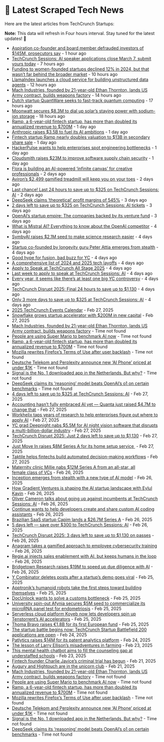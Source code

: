 
# 📰 Latest Scraped Tech News

Here are the latest articles from TechCrunch Startups:

**Note:** This data will refresh in Four hours interval. Stay tuned for the latest updates! 🔄
- [Aspiration co-founder and board member defrauded investors of $145M, prosecutors say](https://techcrunch.com/2025/03/04/aspiration-co-founder-and-board-member-defrauded-investors-of-145m-prosecutors-say/) - 1 hour ago
- [TechCrunch Sessions: AI speaker applications close March 7, submit yours today](https://techcrunch.com/2025/03/04/techcrunch-sessions-ai-speaker-applications-close-march-7-submit-yours-today/) - 7 hours ago
- [Funding to women-founded startups declined 12% in 2024, but that wasn’t far behind the broader market](https://techcrunch.com/2025/03/04/funding-to-women-founded-startups-declined-12-in-2024-but-that-wasnt-far-behind-the-broader-market/) - 10 hours ago
- [LlamaIndex launches a cloud service for building unstructured data agents](https://techcrunch.com/2025/03/04/llamaindex-launches-a-cloud-service-for-building-unstructed-data-agents/) - 12 hours ago
- [Mach Industries, founded by 21-year-old Ethan Thornton, lands US Army contract, builds weapons factory](https://techcrunch.com/2025/03/04/mach-industries-founded-by-21-year-old-ethan-thornton-lands-us-army-contract-builds-weapons-factory/) - 14 hours ago
- [Dutch startup QuantWare seeks to fast-track quantum computing](https://techcrunch.com/2025/03/03/dutch-startup-quantware-seeks-to-fast-track-quantum-computing/) - 17 hours ago
- [Moonwatt secures $8.3M to dial up solar’s staying power with sodium-ion storage](https://techcrunch.com/2025/03/03/moonwatt-secures-8-3m-to-dial-up-solars-staying-power-with-sodium-ion-storage/) - 18 hours ago
- [Ramp, a 6-year-old fintech startup, has more than doubled its annualized revenue to $700M](https://techcrunch.com/2025/03/03/ramp-has-more-than-doubled-its-annualized-revenue-to-700-million/) - 1 day ago
- [Anthropic raises $3.5B to fuel its AI ambitions](https://techcrunch.com/2025/03/03/anthropic-raises-3-5b-to-fuel-its-ai-ambitions/) - 1 day ago
- [Fintech startup Ramp nearly doubles valuation to $13B in secondary share sale](https://techcrunch.com/2025/03/03/fintech-startup-ramp-nearly-doubles-valuation-to-13b-in-secondary-share-sale/) - 1 day ago
- [HackerPulse wants to help enterprises spot engineering bottlenecks](https://techcrunch.com/2025/03/03/hackerpulse-built-a-platform-to-give-enterprises-visibility-into-their-engineering-teams/) - 1 day ago
- [Cloudsmith raises $23M to improve software supply chain security](https://techcrunch.com/2025/03/03/cloudsmith-raises-23m-to-solve-software-supply-chain-security/) - 1 day ago
- [Flora is building an AI-powered ‘infinite canvas’ for creative professionals](https://techcrunch.com/2025/03/02/flora-is-building-an-ai-powered-infinite-canvas-for-creative-professionals/) - 2 days ago
- [Aviron’s $2,499 gamified treadmill will keep you on your toes](https://techcrunch.com/2025/03/02/avirons-2499-gamified-treadmill-will-keep-you-on-your-toes/) - 2 days ago
- [Last chance! Last 24 hours to save up to $325 on TechCrunch Sessions: AI](https://techcrunch.com/2025/03/02/last-chance-last-24-hours-to-save-up-to-325-on-techcrunch-sessions-ai/) - 2 days ago
- [DeepSeek claims ‘theoretical’ profit margins of 545%](https://techcrunch.com/2025/03/01/deepseek-claims-theoretical-profit-margins-of-545/) - 3 days ago
- [2 days left to save up to $325 on TechCrunch Sessions: AI tickets](https://techcrunch.com/2025/03/01/2-days-left-to-save-up-to-325-on-techcrunch-sessions-ai-tickets/) - 3 days ago
- [OpenAI’s startup empire: The companies backed by its venture fund](https://techcrunch.com/2025/03/01/openais-startup-empire-the-companies-backed-by-its-venture-fund/) - 3 days ago
- [What is Mistral AI? Everything to know about the OpenAI competitor](https://techcrunch.com/2025/02/28/what-is-mistral-ai-everything-to-know-about-the-openai-competitor/) - 4 days ago
- [SymbyAI raises $2.1M seed to make science research easier](https://techcrunch.com/2025/02/28/symbyai-raises-2-1m-seed-to-make-science-research-easier/) - 4 days ago
- [Startup co-founded by longevity guru Peter Attia emerges from stealth](https://techcrunch.com/2025/02/28/startup-co-founded-by-longevity-guru-peter-attia-emerges-from-stealth/) - 4 days ago
- [Good hype for fusion, bad buzz for YC](https://techcrunch.com/2025/02/28/good-hype-for-fusion-bad-buzz-for-yc/) - 4 days ago
- [A comprehensive list of 2024 and 2025 tech layoffs](https://techcrunch.com/2025/02/28/tech-layoffs-2024-list/) - 4 days ago
- [Apply to Speak at TechCrunch All Stage 2025](https://techcrunch.com/2025/02/28/apply-to-speak-at-techcrunch-all-stage-2025/) - 4 days ago
- [Last week to apply to speak at TechCrunch Sessions: AI](https://techcrunch.com/2025/02/28/last-week-to-apply-to-speak-at-techcrunch-sessions-ai/) - 4 days ago
- [Every year, it seems like there’s at least one big YC controversy](https://techcrunch.com/podcast/every-year-it-seems-like-theres-at-least-one-big-yc-controversy/) - 4 days ago
- [TechCrunch Disrupt 2025: Final 24 hours to save up to $1,130](https://techcrunch.com/2025/02/28/techcrunch-disrupt-2025-final-hours-to-save-up-to-1130/) - 4 days ago
- [Only 3 more days to save up to $325 at TechCrunch Sessions: AI](https://techcrunch.com/2025/02/28/only-3-more-days-to-save-up-to-325-at-techcrunch-sessions-ai/) - 4 days ago
- [2025 TechCrunch Events Calendar](https://techcrunch.com/2025/02/27/2025-techcrunch-events-calendar/) - Feb 27, 2025
- [Snowflake grows startup accelerator with $200M in new capital](https://techcrunch.com/2025/02/27/snowflake-grows-startup-accelerator-with-200m-in-new-capital/) - Feb 27, 2025
- [Mach Industries, founded by 21-year-old Ethan Thornton, lands US Army contract, builds weapons factory](https://techcrunch.com/2025/03/04/mach-industries-founded-by-21-year-old-ethan-thornton-lands-us-army-contract-builds-weapons-factory/) - Time not found
- [People are using Super Mario to benchmark AI now](https://techcrunch.com/2025/03/03/people-are-using-super-mario-to-benchmark-ai-now/) - Time not found
- [Ramp, a 6-year-old fintech startup, has more than doubled its annualized revenue to $700M](https://techcrunch.com/2025/03/03/ramp-has-more-than-doubled-its-annualized-revenue-to-700-million/) - Time not found
- [Mozilla rewrites Firefox’s Terms of Use after user backlash](https://techcrunch.com/2025/03/03/mozilla-rewrites-firefoxs-terms-of-use-after-user-backlash/) - Time not found
- [Deutsche Telekom and Perplexity announce new ‘AI Phone’ priced at under $1K](https://techcrunch.com/2025/03/03/deutsche-telekom-and-perplexity-announce-new-ai-phone-priced-at-under-1k/) - Time not found
- [Signal is the No. 1 downloaded app in the Netherlands. But why?](https://techcrunch.com/2025/03/02/signal-is-the-number-one-downloaded-app-in-the-netherlands-but-why/) - Time not found
- [DeepSeek claims its ‘reasoning’ model beats OpenAI’s o1 on certain benchmarks](https://techcrunch.com/2025/01/27/deepseek-claims-its-reasoning-model-beats-openais-o1-on-certain-benchmarks/) - Time not found
- [4 days left to save up to $325 at TechCrunch Sessions: AI](https://techcrunch.com/2025/02/27/4-days-left-to-save-up-to-325-at-techcrunch-sessions-ai/) - Feb 27, 2025
- [Accounting hasn’t fully embraced AI yet — Quanta just raised $4.7M to change that](https://techcrunch.com/2025/02/27/accounting-hasnt-fully-embraced-ai-yet-quanta-just-raised-4-7m-to-change-that/) - Feb 27, 2025
- [Workhelix taps years of research to help enterprises figure out where to apply AI](https://techcrunch.com/2025/02/27/workhelix-taps-years-of-research-to-help-enterprises-figure-out-where-to-apply-ai/) - Feb 27, 2025
- [YC grad Deepnight nabs $5.5M for AI night vision software that disrupts a multi-billion-dollar industry](https://techcrunch.com/2025/02/27/yc-grad-deepnight-nabs-5-5m-for-ai-night-vision-software-that-disrupts-a-multi-billion-dollar-industry/) - Feb 27, 2025
- [TechCrunch Disrupt 2025: Just 2 days left to save up to $1,130](https://techcrunch.com/2025/02/27/techcrunch-disrupt-2025-just-2-days-left-to-save-up-to-1130/) - Feb 27, 2025
- [Just Move In raises $8M Series A for its home setup service ](https://techcrunch.com/2025/02/27/just-move-in-raises-8m-series-a-for-its-home-setup-service/) - Feb 27, 2025
- [Taktile helps fintechs build automated decision-making workflows](https://techcrunch.com/2025/02/27/taktile-helps-fintechs-build-automated-decision-making-workflows/) - Feb 27, 2025
- [Maternity clinic Millie nabs $12M Series A from an all-star, all female class of VCs](https://techcrunch.com/2025/02/26/maternity-clinic-millie-nabs-12m-series-a-from-an-all-star-all-female-class-of-vcs/) - Feb 26, 2025
- [Inception emerges from stealth with a new type of AI model](https://techcrunch.com/2025/02/26/inception-emerges-from-stealth-with-a-new-type-of-ai-model/) - Feb 26, 2025
- [How Gradient Ventures is shaping the AI startup landscape with Eylul Kayin](https://techcrunch.com/podcast/how-gradient-ventures-is-shaping-the-ai-startup-landscape-with-eylul-kayin/) - Feb 26, 2025
- [Oliver Cameron talks about going up against incumbents at TechCrunch Sessions: AI](https://techcrunch.com/2025/02/26/founders-talk-about-going-up-against-incumbents-at-techcrunch-sessions-ai/) - Feb 26, 2025
- [Continue wants to help developers create and share custom AI coding assistants](https://techcrunch.com/2025/02/26/continue-wants-to-help-developers-create-and-share-custom-ai-coding-assistants/) - Feb 26, 2025
- [Brazilian SaaS startup Capim lands a $26.7M Series A](https://techcrunch.com/2025/02/26/capim-a-brazilian-bnpl-startup-for-dental-services-lands-a-26-7m-series-a/) - Feb 26, 2025
- [5 days left — save over $300 to TechCrunch Sessions: AI](https://techcrunch.com/2025/02/26/5-days-left-save-over-300-to-techcrunch-sessions-ai/) - Feb 26, 2025
- [TechCrunch Disrupt 2025: 3 days left to save up to $1,130 on passes](https://techcrunch.com/2025/02/26/techcrunch-disrupt-2025-3-days-left-to-save-up-to-1130-on-passes/) - Feb 26, 2025
- [Anagram takes a gamified approach to employee cybersecurity training](https://techcrunch.com/2025/02/26/anagram-takes-a-gamified-approach-to-employee-cybersecurity-training/) - Feb 26, 2025
- [Regie.ai injects sales enablement with AI, but keeps humans in the loop](https://techcrunch.com/2025/02/26/regie-ai-injects-sales-enablement-with-ai-but-keeps-humans-in-the-loop/) - Feb 26, 2025
- [Bridgetown Research raises $19M to speed up due diligence with AI](https://techcrunch.com/2025/02/26/bridgetown-research-raises-19m-to-speed-up-due-diligence-with-ai/) - Feb 26, 2025
- [Y Combinator deletes posts after a startup’s demo goes viral](https://techcrunch.com/2025/02/25/y-combinator-deletes-posts-after-a-startups-demo-goes-viral/) - Feb 25, 2025
- [Apptronik’s humanoid robots take the first steps toward building themselves](https://techcrunch.com/2025/02/25/apptroniks-humanoid-robots-take-the-first-steps-toward-building-themselves/) - Feb 25, 2025
- [DocUnlock wants to solve a customs bottleneck](https://techcrunch.com/2025/02/25/docunlock-wants-to-solve-a-customs-bottleneck/) - Feb 25, 2025
- [University spin-out Afynia secures $5M seed to commercialize its microRNA panel test for endometriosis](https://techcrunch.com/2025/02/25/university-spin-out-afynia-secures-5m-seed-to-commercialize-its-microrna-panel-test-for-endometriosis/) - Feb 25, 2025
- [Serverless cloud platform Koyeb now lets developers spin up Tenstorrent’s AI accelerators](https://techcrunch.com/2025/02/25/serverless-cloud-platform-koyeb-lets-developers-spin-up-tenstorrent-ai-accelerators/) - Feb 25, 2025
- [Thoma Bravo raises €1.8B for its first European fund](https://techcrunch.com/2025/02/25/thoma-bravo-raises-e1-8b-for-its-first-european-fund/) - Feb 25, 2025
- [The startup battle begins now: TechCrunch Startup Battlefield 200 applications are open](https://techcrunch.com/2025/02/24/the-startup-battle-begins-now-techcrunch-startup-battlefield-200-applications-are-now-open/) - Feb 24, 2025
- [Patlytics raises $14M for its patent analytics platform](https://techcrunch.com/2025/02/24/patlytics-raises-14m-series-a-funding-for-its-patent-analytics-platform/) - Feb 24, 2025
- [The lesson of Larry Ellison’s misadventures in farming](https://techcrunch.com/2025/02/23/the-lesson-of-larry-ellisons-misadventures-in-farming/) - Feb 23, 2025
- [This mental health chatbot aims to fill the counseling gap at understaffed schools](https://techcrunch.com/2025/02/23/this-mental-health-chatbot-aims-to-fill-the-counseling-gap-at-understaffed-schools/) - Feb 23, 2025
- [Fintech founder Charlie Javice’s criminal trial has begun](https://techcrunch.com/2025/02/21/fintech-founder-charlie-javices-criminal-trial-has-begun/) - Feb 21, 2025
- [Augury and Hightouch are in the unicorn club](https://techcrunch.com/2025/02/21/augury-and-hightouch-joined-the-unicorn-club/) - Feb 21, 2025
- [Mach Industries, founded by 21-year-old Ethan Thornton, lands US Army contract, builds weapons factory](https://techcrunch.com/2025/03/04/mach-industries-founded-by-21-year-old-ethan-thornton-lands-us-army-contract-builds-weapons-factory/) - Time not found
- [People are using Super Mario to benchmark AI now](https://techcrunch.com/2025/03/03/people-are-using-super-mario-to-benchmark-ai-now/) - Time not found
- [Ramp, a 6-year-old fintech startup, has more than doubled its annualized revenue to $700M](https://techcrunch.com/2025/03/03/ramp-has-more-than-doubled-its-annualized-revenue-to-700-million/) - Time not found
- [Mozilla rewrites Firefox’s Terms of Use after user backlash](https://techcrunch.com/2025/03/03/mozilla-rewrites-firefoxs-terms-of-use-after-user-backlash/) - Time not found
- [Deutsche Telekom and Perplexity announce new ‘AI Phone’ priced at under $1K](https://techcrunch.com/2025/03/03/deutsche-telekom-and-perplexity-announce-new-ai-phone-priced-at-under-1k/) - Time not found
- [Signal is the No. 1 downloaded app in the Netherlands. But why?](https://techcrunch.com/2025/03/02/signal-is-the-number-one-downloaded-app-in-the-netherlands-but-why/) - Time not found
- [DeepSeek claims its ‘reasoning’ model beats OpenAI’s o1 on certain benchmarks](https://techcrunch.com/2025/01/27/deepseek-claims-its-reasoning-model-beats-openais-o1-on-certain-benchmarks/) - Time not found